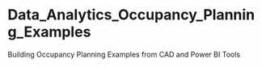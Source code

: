# Data_Analytics_Occupancy_Planning_Examples
Building Occupancy Planning Examples from CAD and Power BI Tools
